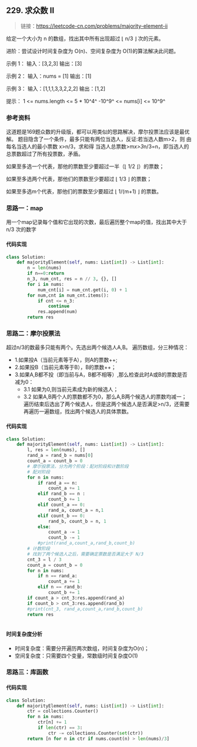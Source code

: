 ## 229. 求众数 II
>链接：https://leetcode-cn.com/problems/majority-element-ii

给定一个大小为 n 的数组，找出其中所有出现超过 ⌊ n/3 ⌋ 次的元素。

进阶：尝试设计时间复杂度为 O(n)、空间复杂度为 O(1)的算法解决此问题。

示例 1：
输入：[3,2,3]
输出：[3]

示例 2：
输入：nums = [1]
输出：[1]

示例 3：
输入：[1,1,1,3,3,2,2,2]
输出：[1,2]
 

提示：
1 <= nums.length <= 5 * 10^4^
-10^9^ <= nums[i] <= 10^9^

### 参考资料
这道题是169题众数的升级版，都可以用类似的思路解决，摩尔投票法应该是最优解。
题目隐含了一个条件，最多只能有两位当选人，反证:若当选人数m>2，则 由每名当选人的最小票数 x>n/3，求和得 当选人总票数>m*x>3*n/3=n，即当选人的总票数超过了所有投票数，矛盾。

如果至多选一个代表，那他的票数至少要超过一半（⌊ 1/2 ⌋）的票数；

如果至多选两个代表，那他们的票数至少要超过 ⌊ 1/3 ⌋ 的票数；

如果至多选m个代表，那他们的票数至少要超过 ⌊ 1/(m+1) ⌋ 的票数。




### 思路一：map
用一个map记录每个值和它出现的次数，最后遍历整个map的值，找出其中大于 n/3 次的数字

#### 代码实现
```python
class Solution:
    def majorityElement(self, nums: List[int]) -> List[int]:
        n = len(nums)
        if n==0:return
        n_3, num_cnt, res = n // 3, {}, []
        for i in nums:
            num_cnt[i] = num_cnt.get(i, 0) + 1
        for num,cnt in num_cnt.items():
            if cnt <= n_3:
                continue
            res.append(num)
        return res
```

### 思路二：摩尔投票法
超过n/3的数最多只能有两个。先选出两个候选人A,B。 遍历数组，分三种情况：

- 1.如果投A（当前元素等于A），则A的票数++;
- 2.如果投B（当前元素等于B），B的票数++；
- 3.如果A,B都不投（即当前与A，B都不相等）,那么检查此时A或B的票数是否减为0：
    - 3.1 如果为0,则当前元素成为新的候选人；
    - 3.2 如果A,B两个人的票数都不为0，那么A,B两个候选人的票数均减一；
遍历结束后选出了两个候选人，但是这两个候选人是否满足>n/3，还需要再遍历一遍数组，找出两个候选人的具体票数。
#### 代码实现
```python
class Solution:
    def majorityElement(self, nums: List[int]) -> List[int]:
        l, res = len(nums), []
        rand_a = rand_b = nums[0]
        count_a = count_b = 0
        # 摩尔投票法，分为两个阶段：配对阶段和计数阶段
        # 配对阶段
        for n in nums:
            if rand_a == n:
                count_a += 1
            elif rand_b == n :
                count_b += 1
            elif count_a == 0:
                rand_a, count_a = n,1
            elif count_b == 0:
                rand_b, count_b = n, 1
            else:
                count_a -= 1
                count_b -= 1
            #print(rand_a,count_a,rand_b,count_b)
        # 计数阶段
        # 找到了两个候选人之后，需要确定票数是否满足大于 N/3
        cnt_3 = l / 3
        count_a = count_b = 0
        for n in nums:
            if n == rand_a:
                count_a += 1
            elif n == rand_b:
                count_b += 1
        if count_a > cnt_3:res.append(rand_a)
        if count_b > cnt_3:res.append(rand_b)
        #print(cnt_3, rand_a,count_a,rand_b,count_b)
        return res
            
```
#### 时间复杂度分析
- 时间复杂度：需要分开遍历两次数组，时间复杂度为O(n)；
- 空间复杂度：只需要四个变量，常数级时间复杂度O(1)

### 思路三：库函数

#### 代码实现
```python
class Solution:
    def majorityElement(self, nums: List[int]) -> List[int]:
        ctr = collections.Counter()
        for n in nums:
            ctr[n] += 1
            if len(ctr) == 3:
                ctr -= collections.Counter(set(ctr))
        return [n for n in ctr if nums.count(n) > len(nums)/3]
```


